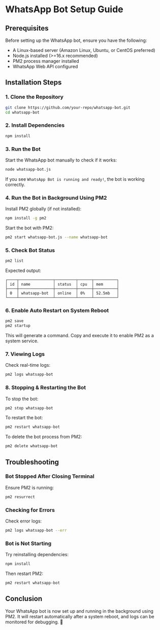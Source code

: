 # WhatsApp Bot Setup Guide

## Prerequisites
Before setting up the WhatsApp bot, ensure you have the following:
- A Linux-based server (Amazon Linux, Ubuntu, or CentOS preferred)
- Node.js installed (>=16.x recommended)
- PM2 process manager installed
- WhatsApp Web API configured

## Installation Steps

### 1. Clone the Repository
```sh
git clone https://github.com/your-repo/whatsapp-bot.git
cd whatsapp-bot
```

### 2. Install Dependencies
```sh
npm install
```

### 3. Run the Bot
Start the WhatsApp bot manually to check if it works:
```sh
node whatsapp-bot.js
```
If you see `WhatsApp Bot is running and ready!`, the bot is working correctly.

### 4. Run the Bot in Background Using PM2
Install PM2 globally (if not installed):
```sh
npm install -g pm2
```

Start the bot with PM2:
```sh
pm2 start whatsapp-bot.js --name whatsapp-bot
```

### 5. Check Bot Status
```sh
pm2 list
```
Expected output:
```
┌────┬───────────────┬─────────┬──────┬──────────┐
│ id │ name          │ status  │ cpu  │ mem      │
├────┼───────────────┼─────────┼──────┼──────────┤
│ 0  │ whatsapp-bot  │ online  │ 0%   │ 52.5mb   │
└────┴───────────────┴─────────┴──────┴──────────┘
```

### 6. Enable Auto Restart on System Reboot
```sh
pm2 save
pm2 startup
```
This will generate a command. Copy and execute it to enable PM2 as a system service.

### 7. Viewing Logs
Check real-time logs:
```sh
pm2 logs whatsapp-bot
```

### 8. Stopping & Restarting the Bot
To stop the bot:
```sh
pm2 stop whatsapp-bot
```
To restart the bot:
```sh
pm2 restart whatsapp-bot
```
To delete the bot process from PM2:
```sh
pm2 delete whatsapp-bot
```

## Troubleshooting

### Bot Stopped After Closing Terminal
Ensure PM2 is running:
```sh
pm2 resurrect
```

### Checking for Errors
Check error logs:
```sh
pm2 logs whatsapp-bot --err
```

### Bot is Not Starting
Try reinstalling dependencies:
```sh
npm install
```
Then restart PM2:
```sh
pm2 restart whatsapp-bot
```

## Conclusion
Your WhatsApp bot is now set up and running in the background using PM2. It will restart automatically after a system reboot, and logs can be monitored for debugging. 🚀
